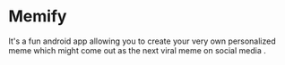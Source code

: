 # Memify
It's a fun android app allowing you to create your very own personalized meme which might come out as the next viral meme on social media .
